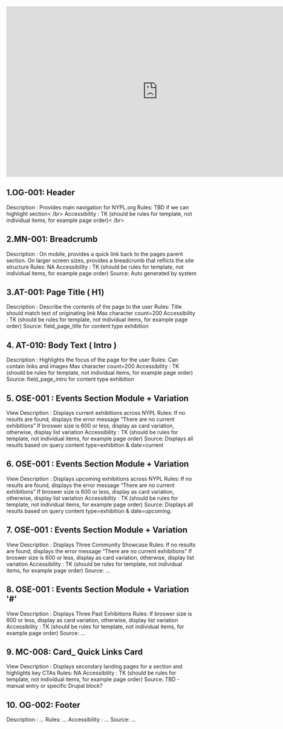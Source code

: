 <iframe style="border: none;" width="800" height="450" src="https://www.figma.com/embed?embed_host=share&url=https%3A%2F%2Fwww.figma.com%2Ffile%2FBYOMrXsWVUntAciomUMskmjz%2FWhat-s-On%3Fnode-id%3D766%253A102078" allowfullscreen></iframe>

## 1.OG-001: Header
Description : Provides main navigation for NYPL.org
Rules: TBD if we can highlight section< /br> 
Accessibility : TK (should be rules for template, not individual items, for example page order)< /br> 

## 2.MN-001: Breadcrumb
Description : On mobile, provides a quick link back to the pages parent section.
On larger screen sizes, provides a breadcrumb that reflicts the site structure
Rules: NA
Accessibility : TK (should be rules for template, not individual items, for example page order)
Source: Auto generated by system

## 3.AT-001: Page Title ( H1) 
Description : Describe the contents of the page to the user
Rules: Title should match text of originating link
Max character count=200
Accessibility : TK (should be rules for template, not individual items, for example page order)
Source: field_page_title for content type exhibition

## 4. AT-010: Body Text ( Intro )
Description : Highlights the focus of the page for the user
Rules: Can contain links and images
Max character count=200
Accessibility : TK (should be rules for template, not individual items, for example page order)
Source: field_page_intro for content type exhibition

## 5. OSE-001 : Events Section Module +  Variation
View
Description : Displays current exhibitions across NYPL
Rules: If no results are found, displays the error message “There are no current exhibitions”
If broswer size is 600 or less, display as card variation, otherwise, display list variation
Accessibility : TK (should be rules for template, not individual items, for example page order)
Source: Displays all results based on query content type=exhibition & date=current 

## 6. OSE-001 : Events Section Module + Variation
View
Description : Displays upcoming exhibitions across NYPL
Rules: If no results are found, displays the error message “There are no current exhibitions”
If broswer size is 600 or less, display as card variation, otherwise, display list variation
Accessibility : TK (should be rules for template, not individual items, for example page order)
Source: Displays all results based on query content type=exhibition & date=upcoming. 


## 7. OSE-001 : Events Section Module + Variation
View
Description : Displays Three Community Showcase
Rules: If no results are found, displays the error message “There are no current exhibitions”
If broswer size is 600 or less, display as card variation, otherwise, display list variation
Accessibility : TK (should be rules for template, not individual items, for example page order)
Source: …

## 8. OSE-001 : Events Section Module + Variation '#' 
View
Description : Displays Three Past Exhibitions
Rules: If broswer size is 600 or less, display as card variation, otherwise, display list variation
Accessibility : TK (should be rules for template, not individual items, for example page order)
Source: …

## 9. MC-008: Card_ Quick Links Card 
View
Description : Displays secondary landing pages for a section and highlights key CTAs
Rules: NA
Accessibility : TK (should be rules for template, not individual items, for example page order)
Source: TBD - manual entry or specific Drupal block?

## 10. OG-002: Footer 
Description : …
Rules: …
Accessibility : …
Source: …
